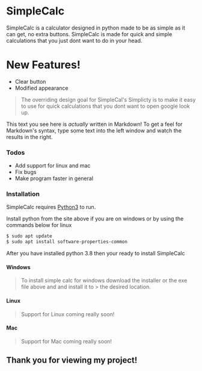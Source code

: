# SimpleCalc


SimpleCalc is a calculator designed in python made to be as simple as it can get, no extra buttons. SimpleCalc is made for quick and simple calculations that you just dont want to do in your head.


# New Features!

  - Clear button
  - Modified appearance


> The overriding design goal for SimpleCal's
> Simplicty is to make it easy to use for
> quick calculations that you dont want to open google
> look up.

This text you see here is *actually* written in Markdown! To get a feel for Markdown's syntax, type some text into the left window and watch the results in the right.

### Todos

 - Add support for linux and mac
 - Fix bugs
 - Make program faster in general


### Installation

SimpleCalc requires [Python3](https://www.python.org/downloads/) to run.

Install python from the site above if you are on windows or by using the commands below for linux

```sh
$ sudo apt update
$ sudo apt install software-properties-common
```

After you have installed python 3.8 then your ready to install SimpleCalc

#### Windows
> To install simple calc for windows download the
> installer or the exe file above and and install it to > the desired location.

#### Linux
> Support for Linux coming really soon!
#### Mac
> Support for Mac coming really soon!

## Thank you for viewing my project!







